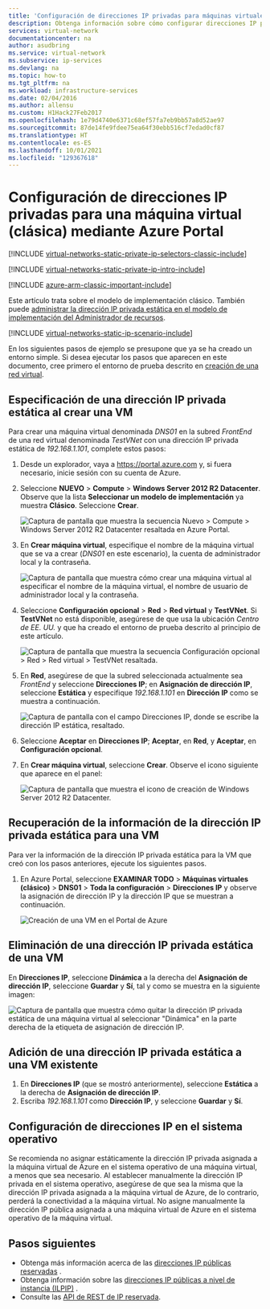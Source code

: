 ```yaml
---
title: 'Configuración de direcciones IP privadas para máquinas virtuales (clásicas): Azure Portal | Microsoft Docs'
description: Obtenga información sobre cómo configurar direcciones IP privadas para máquinas virtuales (clásicas) mediante Azure Portal.
services: virtual-network
documentationcenter: na
author: asudbring
ms.service: virtual-network
ms.subservice: ip-services
ms.devlang: na
ms.topic: how-to
ms.tgt_pltfrm: na
ms.workload: infrastructure-services
ms.date: 02/04/2016
ms.author: allensu
ms.custom: H1Hack27Feb2017
ms.openlocfilehash: 1e79d4740e6371c68ef57fa7eb9bb57a8d52ae97
ms.sourcegitcommit: 87de14fe9fdee75ea64f30ebb516cf7edad0cf87
ms.translationtype: HT
ms.contentlocale: es-ES
ms.lasthandoff: 10/01/2021
ms.locfileid: "129367618"
---
```

# <a name="configure-private-ip-addresses-for-a-virtual-machine-classic-using-the-azure-portal"></a>Configuración de direcciones IP privadas para una máquina virtual (clásica) mediante Azure Portal

[!INCLUDE [virtual-networks-static-private-ip-selectors-classic-include](../../../includes/virtual-networks-static-private-ip-selectors-classic-include.md)]

[!INCLUDE [virtual-networks-static-private-ip-intro-include](../../../includes/virtual-networks-static-private-ip-intro-include.md)]

[!INCLUDE [azure-arm-classic-important-include](../../../includes/azure-arm-classic-important-include.md)]

Este artículo trata sobre el modelo de implementación clásico. También puede [administrar la dirección IP privada estática en el modelo de implementación del Administrador de recursos](virtual-networks-static-private-ip-arm-pportal.md).

[!INCLUDE [virtual-networks-static-ip-scenario-include](../../../includes/virtual-networks-static-ip-scenario-include.md)]

En los siguientes pasos de ejemplo se presupone que ya se ha creado un entorno simple. Si desea ejecutar los pasos que aparecen en este documento, cree primero el entorno de prueba descrito en [creación de una red virtual](/previous-versions/azure/virtual-network/virtual-networks-create-vnet-classic-pportal).

## <a name="how-to-specify-a-static-private-ip-address-when-creating-a-vm"></a>Especificación de una dirección IP privada estática al crear una VM
Para crear una máquina virtual denominada *DNS01* en la subred *FrontEnd* de una red virtual denominada *TestVNet* con una dirección IP privada estática de *192.168.1.101*, complete estos pasos:

1. Desde un explorador, vaya a https://portal.azure.com y, si fuera necesario, inicie sesión con su cuenta de Azure.
2. Seleccione **NUEVO** > **Compute** > **Windows Server 2012 R2 Datacenter**. Observe que la lista **Seleccionar un modelo de implementación** ya muestra **Clásico**. Seleccione **Crear**.
   
    ![Captura de pantalla que muestra la secuencia Nuevo > Compute > Windows Server 2012 R2 Datacenter resaltada en Azure Portal.](./media/virtual-networks-static-ip-classic-pportal/figure01.png)
3. En **Crear máquina virtual**, especifique el nombre de la máquina virtual que se va a crear (*DNS01* en este escenario), la cuenta de administrador local y la contraseña.
   
    ![Captura de pantalla que muestra cómo crear una máquina virtual al especificar el nombre de la máquina virtual, el nombre de usuario de administrador local y la contraseña.](./media/virtual-networks-static-ip-classic-pportal/figure02.png)
4. Seleccione **Configuración opcional** > **Red** > **Red virtual** y **TestVNet**. Si **TestVNet** no está disponible, asegúrese de que usa la ubicación *Centro de EE. UU.* y que ha creado el entorno de prueba descrito al principio de este artículo.
   
    ![Captura de pantalla que muestra la secuencia Configuración opcional > Red > Red virtual > TestVNet resaltada.](./media/virtual-networks-static-ip-classic-pportal/figure03.png)
5. En **Red**, asegúrese de que la subred seleccionada actualmente sea *FrontEnd* y seleccione **Direcciones IP**; en **Asignación de dirección IP**, seleccione **Estática** y especifique *192.168.1.101* en **Dirección IP** como se muestra a continuación.
   
    ![Captura de pantalla con el campo Direcciones IP, donde se escribe la dirección IP estática, resaltado.](./media/virtual-networks-static-ip-classic-pportal/figure04.png)    
6. Seleccione **Aceptar** en **Direcciones IP**; **Aceptar**, en **Red**, y **Aceptar**, en **Configuración opcional**.
7. En **Crear máquina virtual**, seleccione **Crear**. Observe el icono siguiente que aparece en el panel:
   
    ![Captura de pantalla que muestra el icono de creación de Windows Server 2012 R2 Datacenter.](./media/virtual-networks-static-ip-classic-pportal/figure05.png)

## <a name="how-to-retrieve-static-private-ip-address-information-for-a-vm"></a>Recuperación de la información de la dirección IP privada estática para una VM
Para ver la información de la dirección IP privada estática para la VM que creó con los pasos anteriores, ejecute los siguientes pasos.

1. En Azure Portal, seleccione **EXAMINAR TODO** > **Máquinas virtuales (clásico)**  > **DNS01** > **Toda la configuración** > **Direcciones IP** y observe la asignación de dirección IP y la dirección IP que se muestran a continuación.
   
    ![Creación de una VM en el Portal de Azure](./media/virtual-networks-static-ip-classic-pportal/figure06.png)

## <a name="how-to-remove-a-static-private-ip-address-from-a-vm"></a>Eliminación de una dirección IP privada estática de una VM

En **Direcciones IP**, seleccione **Dinámica** a la derecha del **Asignación de dirección IP**, seleccione **Guardar** y **Sí**, tal y como se muestra en la siguiente imagen:
   
![Captura de pantalla que muestra cómo quitar la dirección IP privada estática de una máquina virtual al seleccionar "Dinámica" en la parte derecha de la etiqueta de asignación de dirección IP.](./media/virtual-networks-static-ip-classic-pportal/figure07.png)

## <a name="how-to-add-a-static-private-ip-address-to-an-existing-vm"></a>Adición de una dirección IP privada estática a una VM existente

1. En **Direcciones IP** (que se mostró anteriormente), seleccione **Estática** a la derecha de **Asignación de dirección IP**.
2. Escriba *192.168.1.101* como **Dirección IP**, y seleccione **Guardar** y **Sí**.

## <a name="set-ip-addresses-within-the-operating-system"></a>Configuración de direcciones IP en el sistema operativo

Se recomienda no asignar estáticamente la dirección IP privada asignada a la máquina virtual de Azure en el sistema operativo de una máquina virtual, a menos que sea necesario. Al establecer manualmente la dirección IP privada en el sistema operativo, asegúrese de que sea la misma que la dirección IP privada asignada a la máquina virtual de Azure, de lo contrario, perderá la conectividad a la máquina virtual. No asigne manualmente la dirección IP pública asignada a una máquina virtual de Azure en el sistema operativo de la máquina virtual.

## <a name="next-steps"></a>Pasos siguientes
* Obtenga más información acerca de las [direcciones IP públicas reservadas](/previous-versions/azure/virtual-network/virtual-networks-reserved-public-ip) .
* Obtenga información sobre las [direcciones IP públicas a nivel de instancia (ILPIP)](/previous-versions/azure/virtual-network/virtual-networks-instance-level-public-ip) .
* Consulte las [API de REST de IP reservada](/previous-versions/azure/reference/dn722420(v=azure.100)).